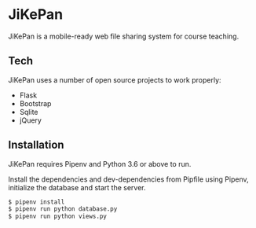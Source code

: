 # JiKePan

JiKePan is a mobile-ready web file sharing system for course teaching.

## Tech

JiKePan uses a number of open source projects to work properly:

* Flask
* Bootstrap
* Sqlite
* jQuery

## Installation

JiKePan requires Pipenv and Python 3.6 or above to run.

Install the dependencies and dev-dependencies from Pipfile using Pipenv, initialize the database and start the server.

```sh
$ pipenv install
$ pipenv run python database.py
$ pipenv run python views.py
```
